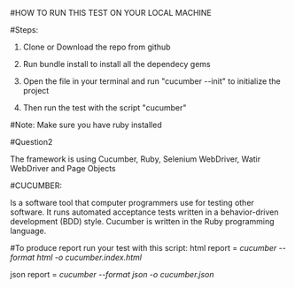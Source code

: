 #HOW TO RUN THIS TEST ON YOUR LOCAL MACHINE

#Steps:

1. Clone or Download the repo from github

2. Run bundle install to install all the dependecy gems

3. Open the file in your terminal and run "cucumber --init" to initialize the project

4. Then run the test with the script "cucumber"

#Note:
Make sure you have ruby installed

#Question2

The framework is using Cucumber, Ruby, Selenium WebDriver, Watir WebDriver and Page Objects

#CUCUMBER: 

Is a software tool that computer programmers use for testing other software.
It runs automated acceptance tests written in a behavior-driven development (BDD) style. Cucumber is written in the Ruby programming language.

#To produce  report run your test with this script:
 html report = *cucumber --format html -o cucumber.index.html*
 
 json report = *cucumber --format json -o cucumber.json*